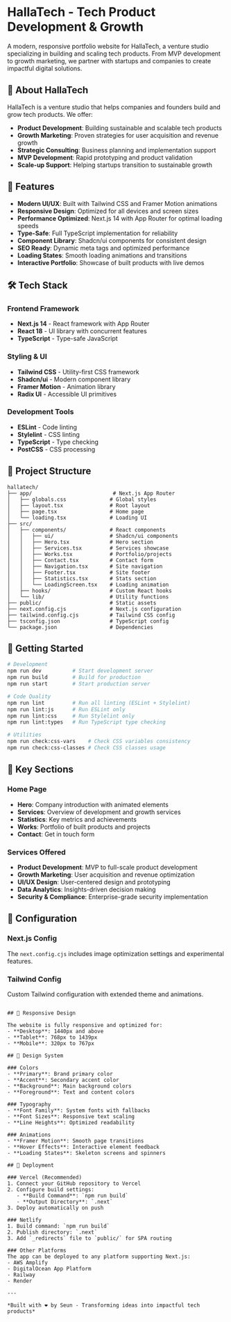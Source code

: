 # HallaTech - Tech Product Development & Growth

A modern, responsive portfolio website for HallaTech, a venture studio specializing in building and scaling tech products. From MVP development to growth marketing, we partner with startups and companies to create impactful digital solutions.

## 🌟 About HallaTech

HallaTech is a venture studio that helps companies and founders build and grow tech products. We offer:

- **Product Development**: Building sustainable and scalable tech products
- **Growth Marketing**: Proven strategies for user acquisition and revenue growth
- **Strategic Consulting**: Business planning and implementation support
- **MVP Development**: Rapid prototyping and product validation
- **Scale-up Support**: Helping startups transition to sustainable growth

## 🚀 Features

- **Modern UI/UX**: Built with Tailwind CSS and Framer Motion animations
- **Responsive Design**: Optimized for all devices and screen sizes
- **Performance Optimized**: Next.js 14 with App Router for optimal loading speeds
- **Type-Safe**: Full TypeScript implementation for reliability
- **Component Library**: Shadcn/ui components for consistent design
- **SEO Ready**: Dynamic meta tags and optimized performance
- **Loading States**: Smooth loading animations and transitions
- **Interactive Portfolio**: Showcase of built products with live demos

## 🛠️ Tech Stack

### Frontend Framework
- **Next.js 14** - React framework with App Router
- **React 18** - UI library with concurrent features
- **TypeScript** - Type-safe JavaScript

### Styling & UI
- **Tailwind CSS** - Utility-first CSS framework
- **Shadcn/ui** - Modern component library
- **Framer Motion** - Animation library
- **Radix UI** - Accessible UI primitives

### Development Tools
- **ESLint** - Code linting
- **Stylelint** - CSS linting
- **TypeScript** - Type checking
- **PostCSS** - CSS processing

## 📁 Project Structure

```
hallatech/
├── app/                          # Next.js App Router
│   ├── globals.css              # Global styles
│   ├── layout.tsx               # Root layout
│   ├── page.tsx                 # Home page
│   └── loading.tsx              # Loading UI
├── src/
│   ├── components/              # React components
│   │   ├── ui/                  # Shadcn/ui components
│   │   ├── Hero.tsx             # Hero section
│   │   ├── Services.tsx         # Services showcase
│   │   ├── Works.tsx            # Portfolio/projects
│   │   ├── Contact.tsx          # Contact form
│   │   ├── Navigation.tsx       # Site navigation
│   │   ├── Footer.tsx           # Site footer
│   │   ├── Statistics.tsx       # Stats section
│   │   └── LoadingScreen.tsx    # Loading animation
│   ├── hooks/                   # Custom React hooks
│   └── lib/                     # Utility functions
├── public/                      # Static assets
├── next.config.cjs              # Next.js configuration
├── tailwind.config.cjs          # Tailwind CSS config
├── tsconfig.json                # TypeScript config
└── package.json                 # Dependencies
```

## 🚀 Getting Started

```bash
# Development
npm run dev          # Start development server
npm run build        # Build for production
npm run start        # Start production server

# Code Quality
npm run lint         # Run all linting (ESLint + Stylelint)
npm run lint:js      # Run ESLint only
npm run lint:css     # Run Stylelint only
npm run lint:types   # Run TypeScript type checking

# Utilities
npm run check:css-vars    # Check CSS variables consistency
npm run check:css-classes # Check CSS classes usage
```

## 🎯 Key Sections

### Home Page
- **Hero**: Company introduction with animated elements
- **Services**: Overview of development and growth services
- **Statistics**: Key metrics and achievements
- **Works**: Portfolio of built products and projects
- **Contact**: Get in touch form

### Services Offered
- **Product Development**: MVP to full-scale product development
- **Growth Marketing**: User acquisition and revenue optimization
- **UI/UX Design**: User-centered design and prototyping
- **Data Analytics**: Insights-driven decision making
- **Security & Compliance**: Enterprise-grade security implementation

## 🔧 Configuration

### Next.js Config
The `next.config.cjs` includes image optimization settings and experimental features.

### Tailwind Config
Custom Tailwind configuration with extended theme and animations.

```

## 📱 Responsive Design

The website is fully responsive and optimized for:
- **Desktop**: 1440px and above
- **Tablet**: 768px to 1439px
- **Mobile**: 320px to 767px

## 🎨 Design System

### Colors
- **Primary**: Brand primary color
- **Accent**: Secondary accent color
- **Background**: Main background colors
- **Foreground**: Text and content colors

### Typography
- **Font Family**: System fonts with fallbacks
- **Font Sizes**: Responsive text scaling
- **Line Heights**: Optimized readability

### Animations
- **Framer Motion**: Smooth page transitions
- **Hover Effects**: Interactive element feedback
- **Loading States**: Skeleton screens and spinners

## 🚀 Deployment

### Vercel (Recommended)
1. Connect your GitHub repository to Vercel
2. Configure build settings:
   - **Build Command**: `npm run build`
   - **Output Directory**: `.next`
3. Deploy automatically on push

### Netlify
1. Build command: `npm run build`
2. Publish directory: `.next`
3. Add `_redirects` file to `public/` for SPA routing

### Other Platforms
The app can be deployed to any platform supporting Next.js:
- AWS Amplify
- DigitalOcean App Platform
- Railway
- Render

---

*Built with ❤️ by Seun - Transforming ideas into impactful tech products*